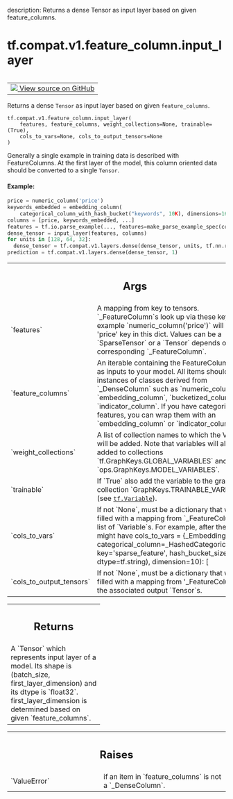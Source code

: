 description: Returns a dense Tensor as input layer based on given feature_columns.

<div itemscope itemtype="http://developers.google.com/ReferenceObject">
<meta itemprop="name" content="tf.compat.v1.feature_column.input_layer" />
<meta itemprop="path" content="Stable" />
</div>

# tf.compat.v1.feature_column.input_layer

<!-- Insert buttons and diff -->

<table class="tfo-notebook-buttons tfo-api nocontent" align="left">
<td>
  <a target="_blank" href="https://github.com/tensorflow/tensorflow/blob/r2.2/tensorflow/python/feature_column/feature_column.py#L234-L303">
    <img src="https://www.tensorflow.org/images/GitHub-Mark-32px.png" />
    View source on GitHub
  </a>
</td>
</table>



Returns a dense `Tensor` as input layer based on given `feature_columns`.

<pre class="devsite-click-to-copy prettyprint lang-py tfo-signature-link">
<code>tf.compat.v1.feature_column.input_layer(
    features, feature_columns, weight_collections=None, trainable=(True),
    cols_to_vars=None, cols_to_output_tensors=None
)
</code></pre>



<!-- Placeholder for "Used in" -->

Generally a single example in training data is described with FeatureColumns.
At the first layer of the model, this column oriented data should be converted
to a single `Tensor`.

#### Example:



```python
price = numeric_column('price')
keywords_embedded = embedding_column(
    categorical_column_with_hash_bucket("keywords", 10K), dimensions=16)
columns = [price, keywords_embedded, ...]
features = tf.io.parse_example(..., features=make_parse_example_spec(columns))
dense_tensor = input_layer(features, columns)
for units in [128, 64, 32]:
  dense_tensor = tf.compat.v1.layers.dense(dense_tensor, units, tf.nn.relu)
prediction = tf.compat.v1.layers.dense(dense_tensor, 1)
```

<!-- Tabular view -->
 <table class="responsive fixed orange">
<colgroup><col width="214px"><col></colgroup>
<tr><th colspan="2"><h2 class="add-link">Args</h2></th></tr>

<tr>
<td>
`features`
</td>
<td>
A mapping from key to tensors. `_FeatureColumn`s look up via these
keys. For example `numeric_column('price')` will look at 'price' key in
this dict. Values can be a `SparseTensor` or a `Tensor` depends on
corresponding `_FeatureColumn`.
</td>
</tr><tr>
<td>
`feature_columns`
</td>
<td>
An iterable containing the FeatureColumns to use as inputs
to your model. All items should be instances of classes derived from
`_DenseColumn` such as `numeric_column`, `embedding_column`,
`bucketized_column`, `indicator_column`. If you have categorical features,
you can wrap them with an `embedding_column` or `indicator_column`.
</td>
</tr><tr>
<td>
`weight_collections`
</td>
<td>
A list of collection names to which the Variable will be
added. Note that variables will also be added to collections
`tf.GraphKeys.GLOBAL_VARIABLES` and `ops.GraphKeys.MODEL_VARIABLES`.
</td>
</tr><tr>
<td>
`trainable`
</td>
<td>
If `True` also add the variable to the graph collection
`GraphKeys.TRAINABLE_VARIABLES` (see <a href="../../../../tf/Variable.md"><code>tf.Variable</code></a>).
</td>
</tr><tr>
<td>
`cols_to_vars`
</td>
<td>
If not `None`, must be a dictionary that will be filled with a
mapping from `_FeatureColumn` to list of `Variable`s.  For example, after
the call, we might have cols_to_vars =
{_EmbeddingColumn(
categorical_column=_HashedCategoricalColumn(
key='sparse_feature', hash_bucket_size=5, dtype=tf.string),
dimension=10): [<tf.Variable 'some_variable:0' shape=(5, 10),
<tf.Variable 'some_variable:1' shape=(5, 10)]}
If a column creates no variables, its value will be an empty list.
</td>
</tr><tr>
<td>
`cols_to_output_tensors`
</td>
<td>
If not `None`, must be a dictionary that will be
filled with a mapping from '_FeatureColumn' to the associated
output `Tensor`s.
</td>
</tr>
</table>



<!-- Tabular view -->
 <table class="responsive fixed orange">
<colgroup><col width="214px"><col></colgroup>
<tr><th colspan="2"><h2 class="add-link">Returns</h2></th></tr>
<tr class="alt">
<td colspan="2">
A `Tensor` which represents input layer of a model. Its shape
is (batch_size, first_layer_dimension) and its dtype is `float32`.
first_layer_dimension is determined based on given `feature_columns`.
</td>
</tr>

</table>



<!-- Tabular view -->
 <table class="responsive fixed orange">
<colgroup><col width="214px"><col></colgroup>
<tr><th colspan="2"><h2 class="add-link">Raises</h2></th></tr>

<tr>
<td>
`ValueError`
</td>
<td>
if an item in `feature_columns` is not a `_DenseColumn`.
</td>
</tr>
</table>

